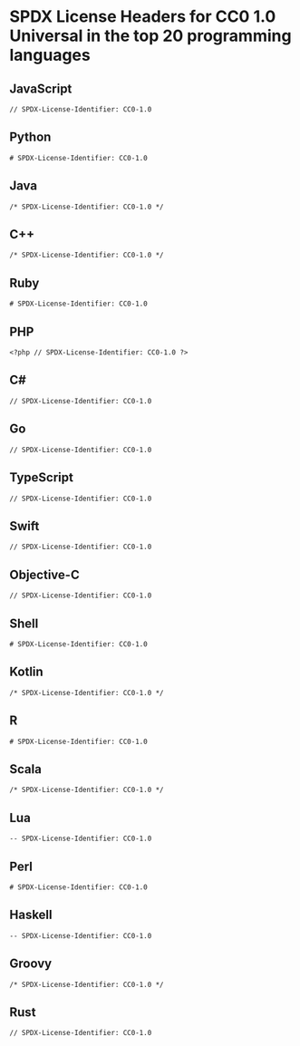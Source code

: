# SPDX License Headers for CC0 1.0 Universal in the top 20 programming languages

## JavaScript

`// SPDX-License-Identifier: CC0-1.0`

## Python

`# SPDX-License-Identifier: CC0-1.0`

## Java

`/* SPDX-License-Identifier: CC0-1.0 */`

## C++

`/* SPDX-License-Identifier: CC0-1.0 */`

## Ruby

`# SPDX-License-Identifier: CC0-1.0`

## PHP

`<?php // SPDX-License-Identifier: CC0-1.0 ?>`

## C\#

`// SPDX-License-Identifier: CC0-1.0`

## Go

`// SPDX-License-Identifier: CC0-1.0`

## TypeScript

`// SPDX-License-Identifier: CC0-1.0`

## Swift

`// SPDX-License-Identifier: CC0-1.0`

## Objective-C

`// SPDX-License-Identifier: CC0-1.0`

## Shell

`# SPDX-License-Identifier: CC0-1.0`

## Kotlin

`/* SPDX-License-Identifier: CC0-1.0 */`

## R

`# SPDX-License-Identifier: CC0-1.0`

## Scala

`/* SPDX-License-Identifier: CC0-1.0 */`

## Lua

`-- SPDX-License-Identifier: CC0-1.0`

## Perl

`# SPDX-License-Identifier: CC0-1.0`

## Haskell

`-- SPDX-License-Identifier: CC0-1.0`

## Groovy

`/* SPDX-License-Identifier: CC0-1.0 */`

## Rust

`// SPDX-License-Identifier: CC0-1.0`